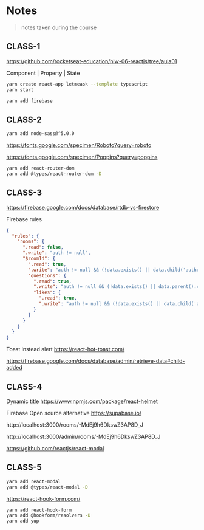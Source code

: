 # Notes

> notes taken during the course

<!-- https://gitignore.io -->
<!-- https://github.com/github/gitignore -->

## CLASS-1

https://github.com/rocketseat-education/nlw-06-reactjs/tree/aula01

Component | Property | State

```sh
yarn create react-app letmeask --template typescript
yarn start

yarn add firebase
```

## CLASS-2

```sh
yarn add node-sass@^5.0.0
```

https://fonts.google.com/specimen/Roboto?query=roboto

https://fonts.google.com/specimen/Poppins?query=poppins

```sh
yarn add react-router-dom
yarn add @types/react-router-dom -D
```

## CLASS-3

https://firebase.google.com/docs/database/rtdb-vs-firestore

Firebase rules

```json
{
  "rules": {
    "rooms": {
      ".read": false,
      ".write": "auth != null",
      "$roomId": {
        ".read": true,
        ".write": "auth != null && (!data.exists() || data.child('authorId').val() == auth.uid)",
        "questions": {
          ".read": true,
          ".write": "auth != null && (!data.exists() || data.parent().child('authorId').val() == auth.uid)",
          "likes": {
            ".read": true,
            ".write": "auth != null && (!data.exists() || data.child('authorId').val() == auth.uid)"
          }
        }
      }
    }
  }
}
```

Toast instead alert
https://react-hot-toast.com/

https://firebase.google.com/docs/database/admin/retrieve-data#child-added

## CLASS-4

Dynamic title
https://www.npmjs.com/package/react-helmet

Firebase Open source alternative
https://supabase.io/

http://localhost:3000/rooms/-MdEj9h6DkswZ3AP8D_J

http://localhost:3000/admin/rooms/-MdEj9h6DkswZ3AP8D_J

https://github.com/reactjs/react-modal

## CLASS-5

```sh
yarn add react-modal
yarn add @types/react-modal -D
```

https://react-hook-form.com/

```sh
yarn add react-hook-form
yarn add @hookform/resolvers -D
yarn add yup
```
